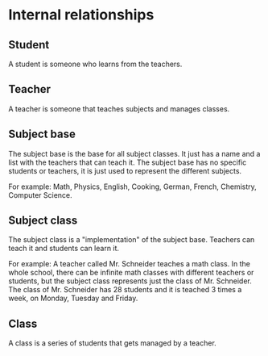# **Internal relationships**

## **Student**
A student is someone who learns from the teachers.

## **Teacher**
A teacher is someone that teaches subjects and manages classes.

## **Subject base**
The subject base is the base for all subject classes. It just has a name and a list with the teachers that can teach it.
The subject base has no specific students or teachers, it is just used to represent the different subjects.

For example:
Math, Physics, English, Cooking, German, French, Chemistry, Computer Science.

## **Subject class**
The subject class is a "implementation" of the subject base. Teachers can teach it and students can learn it.

For example:
A teacher called Mr. Schneider teaches a math class. In the whole school, there can be infinite math classes with different teachers or students, but the subject class represents just the class of Mr. Schneider. The class of Mr. Schneider has 28 students and it is teached 3 times a week, on Monday, Tuesday and Friday.


## **Class**
A class is a series of students that gets managed by a teacher.
